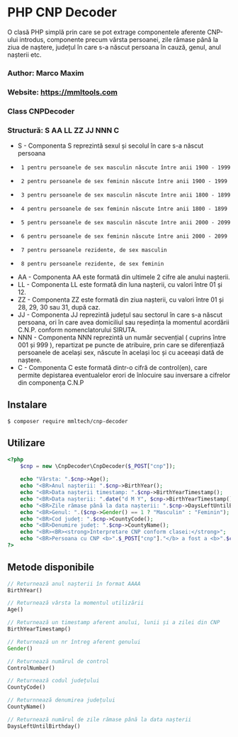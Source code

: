 # PHP CNP Decoder
 
 O clasă PHP simplă prin care se pot extrage componentele aferente CNP-ului introdus, componente precum vârsta persoanei, zile rămase până la ziua de naștere, județul în care s-a născut persoana în cauză, genul, anul nașterii etc.
 
 ### Author: Marco Maxim
 ### Website: https://mmltools.com
 ### Class CNPDecoder
 ### Structură: S AA LL ZZ JJ NNN C
 * S - Componenta S reprezintă sexul și secolul în care s-a născut persoana
 *      1 pentru persoanele de sex masculin născute între anii 1900 - 1999
 *      2 pentru persoanele de sex feminin născute între anii 1900 - 1999
 *      3 pentru persoanele de sex masculin născute între anii 1800 - 1899
 *      4 pentru persoanele de sex feminin născute între anii 1800 - 1899
 *      5 pentru persoanele de sex masculin născute între anii 2000 - 2099
 *      6 pentru persoanele de sex feminin născute între anii 2000 - 2099
 *      7 pentru persoanele rezidente, de sex masculin
 *      8 pentru persoanele rezidente, de sex feminin
 * AA - Componenta AA este formată din ultimele 2 cifre ale anului nașterii.
 * LL - Componenta LL este formată din luna nașterii, cu valori între 01 și 12.
 * ZZ - Componenta ZZ este formată din ziua nașterii, cu valori între 01 și 28, 29, 30 sau 31, după caz.
 * JJ - Componenta JJ reprezintă județul sau sectorul în care s-a născut persoana, ori în care avea domiciliul sau reședința la momentul acordării C.N.P. conform nomenclatorului SIRUTA.
 * NNN - Componenta NNN reprezintă un număr secvențial ( cuprins între 001 și 999 ), repartizat pe puncte de atribuire, prin care se diferențiază persoanele de același sex, născute în același loc și cu aceeași dată de naștere.
 * C - Componenta C este formată dintr-o cifră de control⁠(en), care permite depistarea eventualelor erori de înlocuire sau inversare a cifrelor din componența C.N.P

## Instalare

```
$ composer require mmltech/cnp-decoder
```

## Utilizare
```php
<?php
	$cnp = new \CnpDecoder\CnpDecoder($_POST["cnp"]);
	
	echo "Vârsta: ".$cnp->Age();
	echo "<BR>Anul nașterii: ".$cnp->BirthYear();
	echo "<BR>Data nașterii timestamp: ".$cnp->BirthYearTimestamp();
	echo "<BR>Data nașterii: ".date("d M Y", $cnp->BirthYearTimestamp());
	echo "<BR>Zile rămase până la data nașterii: ".$cnp->DaysLeftUntilBirthday();
	echo "<BR>Genul: ".($cnp->Gender() == 1 ? "Masculin" : "Feminin");
	echo "<BR>Cod județ: ".$cnp->CountyCode();
	echo "<BR>Denumire județ: ".$cnp->CountyName();
	echo "<BR><BR><strong>Interpretare CNP conform clasei:</strong>";
	echo "<BR>Persoana cu CNP <b>".$_POST["cnp"]."</b> a fost a <b>".$cnp->ControlNumber()."</b>-a persoană de sex <b>".($cnp->Gender() == 1 ? "masculin" : "feminin")."</b> născută la data de <b>".date("d M Y", $cnp->BirthYearTimestamp())."</b> în județul <b>".$cnp->CountyName()."</b>";
?>
```

## Metode disponibile

```php
// Returnează anul nașterii în format AAAA
BirthYear()

// Returnează vârsta la momentul utilizării
Age()

// Returnează un timestamp aferent anului, lunii și a zilei din CNP
BirthYearTimestamp()

// Returnează un nr întreg aferent genului
Gender()

// Returnează numărul de control
ControlNumber()

// Returnează codul județului
CountyCode()

// Returnnează denumirea județului
CountyName()

// Returnează numărul de zile rămase până la data nașterii
DaysLeftUntilBirthday()

```
